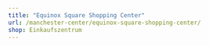```yaml
---
title: "Equinox Square Shopping Center"
url: /manchester-center/equinox-square-shopping-center/
shop: Einkaufszentrum
---
```

